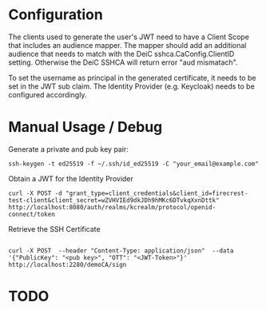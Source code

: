 

# Configuration

The clients used to generate the user's JWT need to have a Client Scope that includes an audience mapper. The mapper should add an additional audience that needs to match with the DeiC sshca.CaConfig.ClientID setting. Otherwise the DeiC SSHCA will return error "aud mismatach".

To set the username as principal in the generated certificate, it needs to be set in the JWT sub claim. The Identity Provider (e.g. Keycloak) needs to be configured accordingly.


# Manual Usage / Debug

Generate a private and pub key pair:
```
ssh-keygen -t ed25519 -f ~/.ssh/id_ed25519 -C "your_email@example.com"
```

Obtain a JWT for the Identity Provider
```
curl -X POST -d "grant_type=client_credentials&client_id=firecrest-test-client&client_secret=wZVHVIEd9dkJDh9hMKc6DTvkqXxnDttk" http://localhost:8080/auth/realms/kcrealm/protocol/openid-connect/token

```

Retrieve the SSH Certificate

```

curl -X POST  --header "Content-Type: application/json"  --data '{"PublicKey": "<pub key>", "OTT": "<JWT-Token>"}' http://localhost:2280/demoCA/sign

```

# TODO

